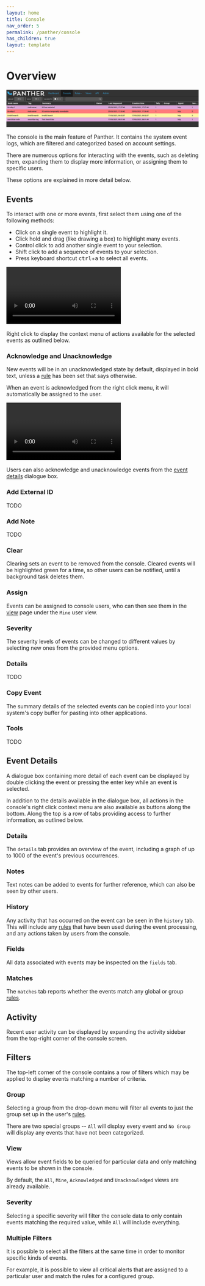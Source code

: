 ```yaml
---
layout: home
title: Console
nav_order: 5
permalink: /panther/console
has_children: true
layout: template
---
```



# Overview

![Panther console view](media/panther-console.png)

The console is the main feature of Panther. It contains the system event logs, which are filtered and categorized based on account settings.

There are numerous options for interacting with the events, such as deleting them, expanding them to display more information, or assigning them to specific users.

These options are explained in more detail below.

## Events

To interact with one or more events, first select them using one of the following methods:

 * Click on a single event to highlight it.
 * Click hold and drag (like drawing a box) to highlight many events.
 * Control click to add another single event to your selection.
 * Shift click to add a sequence of events to your selection.
 * Press keyboard shortcut <kbd>ctrl</kbd>+<kbd>a</kbd> to select all events.

![](./media/event-selection-multiple.mp4)

Right click to display the context menu of actions available for the selected events as outlined below.


### Acknowledge and Unacknowledge

New events will be in an unacknowledged state by default, displayed in bold text, unless a [rule](../rules/index.md) has been set that says otherwise.

When an event is acknowledged from the right click menu, it will automatically be assigned to the user.

![right click to unack](./media/event-right-click-ack-unack.mp4)

Users can also acknowledge and unacknowledge events from the [event details](#event-details) dialogue box.

### Add External ID

TODO

### Add Note

TODO

### Clear

Clearing sets an event to be removed from the console. Cleared events will be highlighted green for a time, so other users can be notified, until a background task deletes them.

### Assign

Events can be assigned to console users, who can then see them in the [view](../views/index.md) page under the `Mine` user view.

### Severity

The severity levels of events can be changed to different values by selecting new ones from the provided menu options.

### Details

TODO

### Copy Event

The summary details of the selected events can be copied into your local system's copy buffer for pasting into other applications.

### Tools

TODO

## Event Details

A dialogue box containing more detail of each event can be displayed by double clicking the event or pressing the enter key while an event is selected.

In addition to the details available in the dialogue box, all actions in the console's right click context menu are also available as buttons along the bottom. Along the top is a row of tabs providing access to further information, as outlined below.

### Details

The `details` tab provides an overview of the event, including a graph of up to 1000 of the event's previous occurrences.

### Notes

Text notes can be added to events for further reference, which can also be seen by other users.

### History

Any activity that has occurred on the event can be seen in the `history` tab. This will include any [rules](../rules/index.md) that have been used during the event processing, and any actions taken by users from the console.

### Fields

All data associated with events may be inspected on the `fields` tab.

### Matches

The `matches` tab reports whether the events match any global or group [rules](../rules/index.md).

## Activity

Recent user activity can be displayed by expanding the activity sidebar from the top-right corner of the console screen.

## Filters

The top-left corner of the console contains a row of filters which may be applied to display events matching a number of criteria.

### Group

Selecting a group from the drop-down menu will filter all events to just the group set up in the user's [rules](../rules/group.md).

There are two special groups -- `All` will display every event and `No Group` will display any events that have not been categorized.

### View

Views allow event fields to be queried for particular data and only matching events to be shown in the console.

By default, the `All`, `Mine`, `Acknowledged` and `Unacknowledged` views are already available.

### Severity

Selecting a specific severity will filter the console data to only contain events matching the required value, while `All` will include everything.

### Multiple Filters

It is possible to select all the filters at the same time in order to monitor specific kinds of events.

For example, it is possible to view all critical alerts that are assigned to a particular user and match the rules for a configured group.

